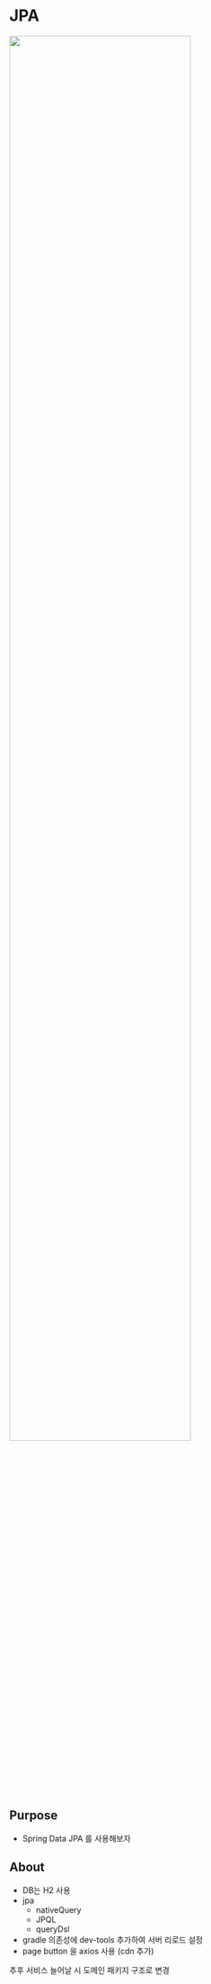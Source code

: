 # JPA

<img width="80%" src="https://user-images.githubusercontent.com/88638457/211123513-816dbd19-ef98-4a22-872b-550cdca18604.png"/>

## Purpose
* Spring Data JPA 를 사용해보자

## About
* DB는 H2 사용
* jpa
  * nativeQuery
  * JPQL
  * queryDsl
* gradle 의존성에 dev-tools 추가하여 서버 리로드 설정
* page button 을 axios 사용 (cdn 추가)

추후 서비스 늘어날 시 도메인 패키지 구조로 변경
